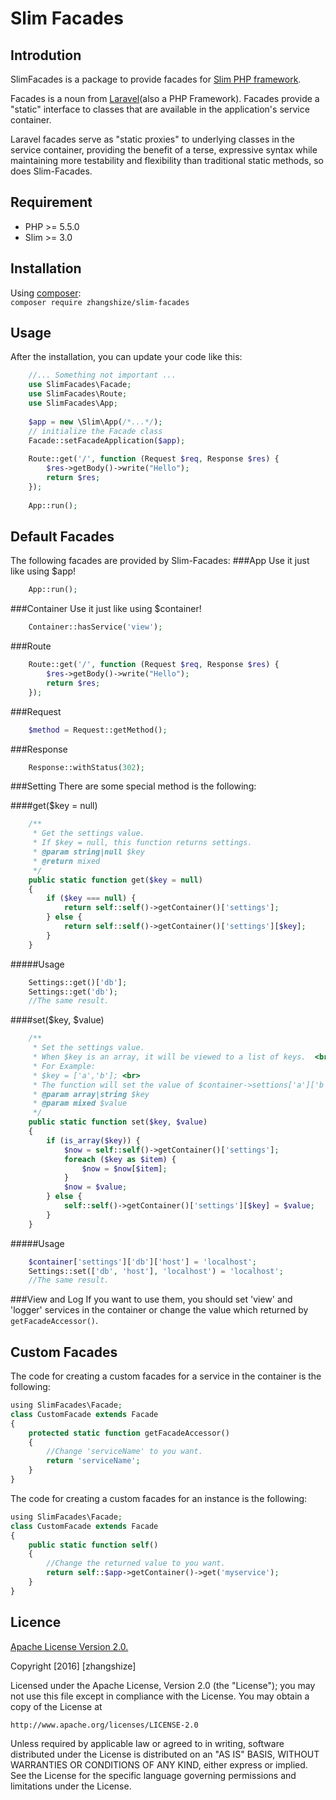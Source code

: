 
Slim Facades
============

Introdution
-----------
SlimFacades is a package to provide facades for 
[Slim PHP framework](https://www.slimframework.com).  

Facades is a noun from [Laravel](https://laravel.com)(also a PHP Framework).  Facades provide a
 "static" interface to classes that are available in the application's service 
 container.
 
Laravel facades serve as "static proxies" to underlying classes in the service 
container, providing the benefit of a terse, expressive syntax while maintaining
more testability and flexibility than traditional static methods, so does 
Slim-Facades.

Requirement
-----------
+ PHP >= 5.5.0
+ Slim >= 3.0

Installation
------------
Using [composer](https://getcomposer.org/):<br>
`composer require zhangshize/slim-facades`

Usage
-----
After the installation, you can update your code like this:

```php
    //... Something not important ...
    use SlimFacades\Facade;
    use SlimFacades\Route;
    use SlimFacades\App;
    
    $app = new \Slim\App(/*...*/);
    // initialize the Facade class
    Facade::setFacadeApplication($app);
    
    Route::get('/', function (Request $req, Response $res) {
        $res->getBody()->write("Hello");
        return $res;
    });
    
    App::run();
```

Default Facades
---------------
The following facades are provided by Slim-Facades:
###App
Use it just like using $app!

```php
    App::run();
```

###Container
Use it just like using $container!

```php
    Container::hasService('view');
```

###Route

```php
    Route::get('/', function (Request $req, Response $res) {
        $res->getBody()->write("Hello");
        return $res;
    });
```

###Request

```php
    $method = Request::getMethod();
```

###Response

```php
    Response::withStatus(302);
```

###Setting
There are some special method is the following:

####get($key = null)

```php
    /**
     * Get the settings value.
     * If $key = null, this function returns settings.
     * @param string|null $key
     * @return mixed
     */
    public static function get($key = null)
    {
        if ($key === null) {
            return self::self()->getContainer()['settings'];
        } else {
            return self::self()->getContainer()['settings'][$key];
        }
    }
```

#####Usage

```php
    Settings::get()['db'];
    Settings::get('db');
    //The same result.
```

####set($key, $value)

```php
    /**
     * Set the settings value.
     * When $key is an array, it will be viewed to a list of keys.  <br>
     * For Example:
     * $key = ['a','b']; <br>
     * The function will set the value of $container->settions['a']['b'].
     * @param array|string $key
     * @param mixed $value
     */
    public static function set($key, $value)
    {
        if (is_array($key)) {
            $now = self::self()->getContainer()['settings'];
            foreach ($key as $item) {
                $now = $now[$item];
            }
            $now = $value;
        } else {
            self::self()->getContainer()['settings'][$key] = $value;
        }
    }
```

#####Usage

```php
    $container['settings']['db']['host'] = 'localhost';
    Settings::set(['db', 'host'], 'localhost') = 'localhost';
    //The same result.
```

###View and Log
If you want to use them, you should set 'view' and 'logger' services in the
container or change the value which returned by ``getFacadeAccessor()``.

Custom Facades
--------------
The code for creating a custom facades for a service in the container is the 
following:

```php
using SlimFacades\Facade;
class CustomFacade extends Facade
{
    protected static function getFacadeAccessor()
    {
        //Change 'serviceName' to you want.
        return 'serviceName';
    }
}
```

The code for creating a custom facades for an instance is the following:

```php
using SlimFacades\Facade;
class CustomFacade extends Facade
{
    public static function self()
    {
        //Change the returned value to you want.
        return self::$app->getContainer()->get('myservice');
    }
}
```

Licence
-------
[Apache License Version 2.0.](LICENSE)

Copyright [2016] [zhangshize]

Licensed under the Apache License, Version 2.0 (the "License");
you may not use this file except in compliance with the License.
You may obtain a copy of the License at

    http://www.apache.org/licenses/LICENSE-2.0

Unless required by applicable law or agreed to in writing, software
distributed under the License is distributed on an "AS IS" BASIS,
WITHOUT WARRANTIES OR CONDITIONS OF ANY KIND, either express or implied.
See the License for the specific language governing permissions and
limitations under the License.
